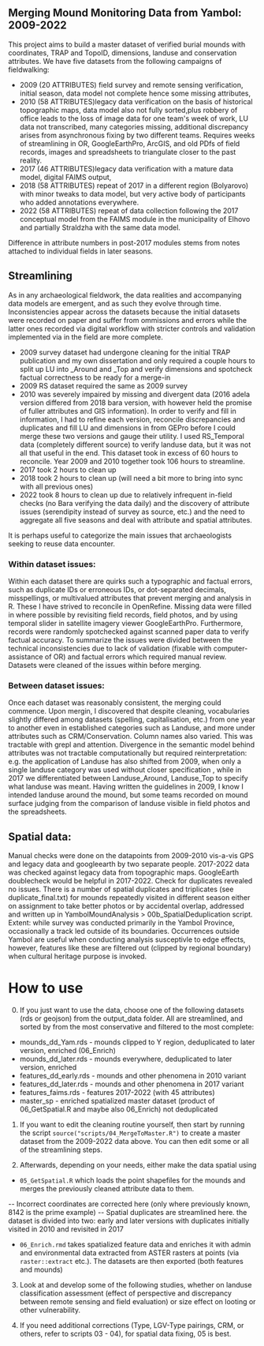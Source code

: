 ## Merging Mound Monitoring Data from Yambol: 2009-2022 

This project aims to build a master dataset of verified burial mounds with coordinates, TRAP and TopoID, dimensions, landuse and conservation attributes. We have five datasets from the following campaigns of fieldwalking:

- 2009 (20 ATTRIBUTES) field survey and remote sensing verification, initial season, data model not complete hence some missing attributes, 
- 2010 (58 ATTRIBUTES)legacy data verification on the basis of historical topographic maps, data model also not fully sorted,plus robbery of office leads to the loss of image data for one team's week of work, LU data not transcribed, many categories missing, additional discrepancy arises from asynchronous fixing by two different teams. Requires weeks of streamlining in OR, GoogleEarthPro, ArcGIS, and old PDfs of field records, images and spreadsheets to triangulate closer to the past reality.
- 2017 (46 ATTRIBUTES)legacy data verification with a mature data model, digital FAIMS output, 
- 2018 (58 ATTRIBUTES) repeat of 2017 in a different region (Bolyarovo) with minor tweaks to data model, but very active body of participants who added annotations everywhere.
- 2022 (58 ATTRIBUTES) repeat of data collection following the 2017 conceptual model from the FAIMS module in the municipality of Elhovo and partially Straldzha with the same data model.

Difference in attribute numbers in post-2017 modules stems from notes attached to individual fields in later seasons. 

## Streamlining

As in any archaeological fieldwork, the data realities and accompanying data models are emergent, and as such they evolve through time. Inconsistencies appear across the datasets because the initial datasets were recorded on paper and suffer from ommissions and errors while the latter ones recorded via digital workflow with stricter controls and validation implemented via in the field are more complete. 

- 2009 survey dataset had undergone cleaning for the initial TRAP publication and my own dissertation and only required a couple hours to split up LU into _Around and _Top and verify dimensions and spotcheck factual correctness to be ready for a merge-in
- 2009 RS dataset required the same as 2009 survey
- 2010 was severely impaired by missing and divergent data (2016 adela version differed from 2018 bara version, with however held the promise of fuller attributes and GIS information). In order to verify and fill in information, I had to refine each version, reconcile discrepancies and duplicates and fill LU and dimensions in from GEPro before I could merge these two versions and gauge their utility. I used RS_Temporal data (completely different source) to verify landuse data, but it was not all that useful in the end. This dataset took in excess of 60 hours to reconcile. Year 2009 and 2010 together took 106 hours to streamline.
- 2017 took 2 hours to clean up
- 2018 took 2 hours to clean up (will need a bit more to bring into sync with all previous ones)
- 2022 took 8 hours to clean up due to relatively infrequent in-field checks (no Bara verifying the data daily) and the discovery of attribute issues (serendipity instead of survey as source, etc.) and the need to aggregate all five seasons and deal with attribute and spatial attributes.

It is perhaps useful to categorize the main issues that archaeologists seeking to reuse data encounter. 

### Within dataset issues:
Within each dataset there are quirks such a typographic and factual errors, such as duplicate IDs or erroneous IDs, or dot-separated decimals, misspellings, or multivalued attributes that prevent merging and analysis in R. These I have strived to reconcile in OpenRefine. Missing data were filled in where possible by revisiting field records, field photos, and by using temporal slider in satellite imagery viewer GoogleEarthPro. Furthermore, records were randomly spotchecked against scanned paper data to verify factual accuracy. To summarize the issues were divided between the technical inconsistencies due to lack of validation (fixable with computer-assistance of OR) and factual errors which required manual review.
Datasets were cleaned of the issues within before merging.

### Between dataset issues:
Once each dataset was reasonably consistent, the merging could commence. Upon mergin, I discovered that despite cleaning, vocabularies slightly differed among datasets (spelling, capitalisation, etc.) from one year to another even in established categories such as Landuse, and more under attributes such as CRM/Conservation. Column names also varied. This was tractable with grepl and attention. 
Divergence in the semantic model behind attributes was not tractable computationally but required reinterpretation: e.g. the application of Landuse has also shifted from 2009, when only a single landuse category was used without closer specification , while in 2017 we differentiated between Landuse_Around, Landuse_Top to specify what landuse was meant.  Having written the guidelines in 2009, I know I intended landuse around the mound, but some teams recorded on mound surface judging from the comparison of landuse visible in field photos and the spreadsheets.

## Spatial data: 
Manual checks were done on the datapoints from 2009-2010 vis-a-vis GPS and legacy data and googleearth by two separate people. 2017-2022 data was checked against legacy data from topographic maps. GoogleEarth doublecheck would be helpful in 2017-2022. Check for duplicates revealed no issues.
There is a number of spatial duplicates and triplicates (see duplicate_final.txt) for mounds repeatedly visited in different season either on assignment to take better photos or by accidental overlap, addressed and written up in YambolMoundAnalysis > 00b_SpatialDeduplication script.
Extent: while survey was conducted primarily in the Yambol Province, occasionally a track led outside of its boundaries. Occurrences outside Yambol are useful when conducting analysis susceptivle to edge effects, however, features like these are filtered out (clipped by regional boundary) when cultural heritage purpose is invoked.

# How to use

0. If you just want to use the data, choose one of the following datasets (rds or geojson) from the output_data folder. All are streamlined, and sorted by from the most conservative and filtered to the most complete:

  - mounds_dd_Yam.rds - mounds clipped to Y region, deduplicated to later version, enriched (06_Enrich)
  - mounds_dd_later.rds - mounds everywhere, deduplicated to later version, enriched
  - features_dd_early.rds - mounds and other phenomena in 2010 variant
  - features_dd_later.rds - mounds and other phenomena in 2017 variant
  - features_faims.rds - features 2017-2022 (with 45 attributes)
  - master_sp - enriched spatialized master dataset (product of 06_GetSpatial.R and maybe also 06_Enrich) not deduplicated
  

1. If you want to edit the cleaning routine yourself, then start by running the script `source("scripts/04_MergeToMaster.R")` to create a master dataset from the 2009-2022 data above. You can then edit some or all of the streamlining steps.

2. Afterwards, depending on your needs, either make the data spatial using

* `05_GetSpatial.R` which loads the point shapefiles for the mounds and merges the previously cleaned attribute data to them. 

 -- Incorrect coordinates are corrected here (only where previously known, 8142 is the prime example) 
 -- Spatial duplicates are streamlined here. the dataset is divided into two: early and later versions with duplicates initially visited in 2010 and revisited in 2017

* `06_Enrich.rmd` takes spatialized feature data and enriches it with admin and environmental data extracted from ASTER rasters at points (via `raster::extract` etc.). The datasets are then exported (both features and mounds)

3. Look at and develop some of the following studies, whether on landuse classification assessment (effect of perspective and discrepancy between remote sensing and field evaluation) or size effect on looting or other vulnerability.

4. If you need additional corrections (Type, LGV-Type pairings, CRM, or others, refer to scripts 03 - 04), for spatial data fixing, 05 is best.

